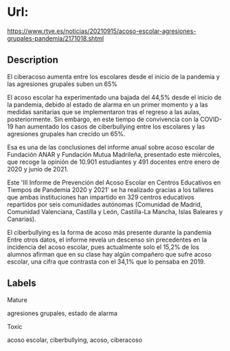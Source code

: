 # Url: 

https://www.rtve.es/noticias/20210915/acoso-escolar-agresiones-grupales-pandemia/2171018.shtml

## Description 

El ciberacoso aumenta entre los escolares desde el inicio de la pandemia y las agresiones grupales suben un 65%

El acoso escolar ha experimentado una bajada del 44,5% desde el inicio de la pandemia, debido al estado de alarma en un primer momento y a las medidas sanitarias que se implementaron tras el regreso a las aulas, posteriormente. Sin embargo, en este tiempo de convivencia con la COVID-19 han aumentado los casos de ciberbullying entre los escolares y las agresiones grupales han crecido un 65%.

Esa es una de las conclusiones del informe anual sobre acoso escolar de Fundación ANAR y Fundación Mutua Madrileña, presentado este miércoles, que recoge la opinión de 10.901 estudiantes y 491 docentes entre enero de 2020 y junio de 2021.

Este 'III Informe de Prevención del Acoso Escolar en Centros Educativos en Tiempos de Pandemia 2020 y 2021' se ha realizado gracias a los talleres que ambas instituciones han impartido en 329 centros educativos repartidos por seis comunidades autónomas (Comunidad de Madrid, Comunidad Valenciana, Castilla y León, Castilla-La Mancha, Islas Baleares y Canarias).

El ciberbullying es la forma de acoso más presente durante la pandemia
Entre otros datos, el informe revela un descenso sin precedentes en la incidencia del acoso escolar, pues actualmente solo el 15,2% de los alumnos afirman que en su clase hay algún compañero que sufre acoso escolar, una cifra que contrasta con el 34,1% que lo pensaba en 2019.

## Labels 

Mature 

agresiones grupales, estado de alarma

Toxic 

acoso escolar, ciberbullying, acoso, ciberacoso